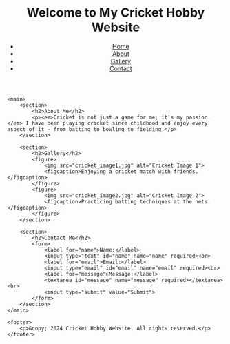 <!DOCTYPE html>
<html lang="en">
<head>
    <meta charset="UTF-8">
    <meta name="viewport" content="width=device-width, initial-scale=1.0">
    <title>Cricket Hobby Website</title>
</head>
<body>
    <header>
        <h1>Welcome to My Cricket Hobby Website</h1>
        <nav>
            <ul>
                <li><a href="#">Home</a></li>
                <li><a href="#">About</a></li>
                <li><a href="#">Gallery</a></li>
                <li><a href="#">Contact</a></li>
            </ul>
        </nav>
    </header>

    <main>
        <section>
            <h2>About Me</h2>
            <p><em>Cricket is not just a game for me; it's my passion.</em> I have been playing cricket since childhood and enjoy every aspect of it - from batting to bowling to fielding.</p>
        </section>

        <section>
            <h2>Gallery</h2>
            <figure>
                <img src="cricket_image1.jpg" alt="Cricket Image 1">
                <figcaption>Enjoying a cricket match with friends.</figcaption>
            </figure>
            <figure>
                <img src="cricket_image2.jpg" alt="Cricket Image 2">
                <figcaption>Practicing batting techniques at the nets.</figcaption>
            </figure>
        </section>

        <section>
            <h2>Contact Me</h2>
            <form>
                <label for="name">Name:</label>
                <input type="text" id="name" name="name" required><br>
                <label for="email">Email:</label>
                <input type="email" id="email" name="email" required><br>
                <label for="message">Message:</label>
                <textarea id="message" name="message" required></textarea><br>
                <input type="submit" value="Submit">
            </form>
        </section>
    </main>

    <footer>
        <p>&copy; 2024 Cricket Hobby Website. All rights reserved.</p>
    </footer>
</body>
</html>
